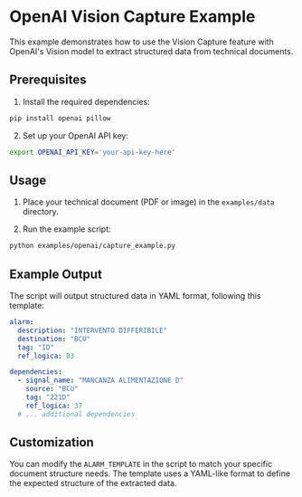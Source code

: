 # OpenAI Vision Capture Example

This example demonstrates how to use the Vision Capture feature with OpenAI's Vision model to extract structured data from technical documents.

## Prerequisites

1. Install the required dependencies:
```bash
pip install openai pillow
```

2. Set up your OpenAI API key:
```bash
export OPENAI_API_KEY='your-api-key-here'
```

## Usage

1. Place your technical document (PDF or image) in the `examples/data` directory.

2. Run the example script:
```bash
python examples/openai/capture_example.py
```

## Example Output

The script will output structured data in YAML format, following this template:

```yaml
alarm:
  description: "INTERVENTO DIFFERIBILE"
  destination: "BCU"
  tag: "ID"
  ref_logica: 83

dependencies:
  - signal_name: "MANCANZA ALIMENTAZIONE D"
    source: "BCU"
    tag: "221D"
    ref_logica: 37
  # ... additional dependencies
```

## Customization

You can modify the `ALARM_TEMPLATE` in the script to match your specific document structure needs. The template uses a YAML-like format to define the expected structure of the extracted data. 